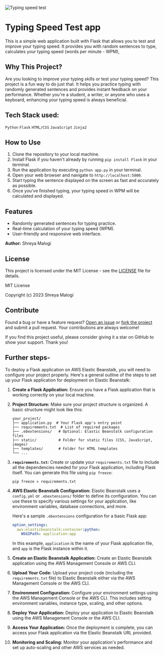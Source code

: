 
![Typing speed test]( https://github.com/shreyamalogi/Typing-Speed-Test-app/blob/main/TYPING%20SPEED%20TEST/output%20video/typingspeedtestgif.gif )

# Typing Speed Test app

This is a simple web application built with Flask that allows you to test and improve your typing speed. It provides you with random sentences to type, calculates your typing speed (words per minute - WPM), 

## Why This Project?

Are you looking to improve your typing skills or test your typing speed? This project is a fun way to do just that. It helps you practice typing with randomly generated sentences and provides instant feedback on your performance. Whether you're a student, a writer, or anyone who uses a keyboard, enhancing your typing speed is always beneficial.

## Tech Stack used: 
`Python` `Flask` `HTML/CSS` `JavaScript` `Jinja2`

## How to Use

1. Clone the repository to your local machine.
2. Install Flask if you haven't already by running `pip install Flask` in your terminal.
3. Run the application by executing `python app.py` in your terminal.
4. Open your web browser and navigate to `http://localhost:5000`.
5. Start typing the sentence displayed on the screen as fast and accurately as possible.
6. Once you've finished typing, your typing speed in WPM will be calculated and displayed.

## Features

- Randomly generated sentences for typing practice.
- Real-time calculation of your typing speed (WPM).
- User-friendly and responsive web interface.

**Author:** Shreya Malogi

## License

This project is licensed under the MIT License - see the [LICENSE](LICENSE) file for details.

MIT License

Copyright (c) 2023 Shreya Malogi

## Contribute

Found a bug or have a feature request? [Open an issue](https://github.com/yourusername/typing-speed-test/issues) or [fork the project](https://github.com/yourusername/typing-speed-test/fork) and submit a pull request. Your contributions are always welcome!

If you find this project useful, please consider giving it a star on GitHub to show your support. Thank you!


## Further steps-

To deploy a Flask application on AWS Elastic Beanstalk, you will need to configure your project properly. Here's a general outline of the steps to set up your Flask application for deployment on Elastic Beanstalk:

1. **Create a Flask Application:**
   Ensure you have a Flask application that is working correctly on your local machine.

2. **Project Structure:**
   Make sure your project structure is organized. A basic structure might look like this:

   ```
   your_project/
   ├── application.py  # Your Flask app's entry point
   ├── requirements.txt  # List of required packages
   ├── .ebextensions/   # Optional: Elastic Beanstalk configuration files
   ├── static/          # Folder for static files (CSS, JavaScript, images)
   ├── templates/       # Folder for HTML templates
   └── ...
   ```

3. **`requirements.txt`:**
   Create or update your `requirements.txt` file to include all the dependencies needed for your Flask application, including Flask itself. You can generate this file using `pip freeze`:

   ```
   pip freeze > requirements.txt
   ```

4. **AWS Elastic Beanstalk Configuration:**
   Elastic Beanstalk uses a `config.yml` or `.ebextensions/` folder to define its configuration. You can use these to specify various settings for your application, like environment variables, database connections, and more.

   Here's a sample `.ebextensions` configuration for a basic Flask app:

   ```yaml
   option_settings:
     aws:elasticbeanstalk:container:python:
       WSGIPath: application:app
   ```

   In this example, `application` is the name of your Flask application file, and `app` is the Flask instance within it.

5. **Create an Elastic Beanstalk Application:**
   Create an Elastic Beanstalk application using the AWS Management Console or AWS CLI.

6. **Upload Your Code:**
   Upload your project code (including the `requirements.txt` file) to Elastic Beanstalk either via the AWS Management Console or the AWS CLI.

7. **Environment Configuration:**
   Configure your environment settings using the AWS Management Console or the AWS CLI. This includes setting environment variables, instance type, scaling, and other options.

8. **Deploy Your Application:**
   Deploy your application to Elastic Beanstalk using the AWS Management Console or the AWS CLI.

9. **Access Your Application:**
   Once the deployment is complete, you can access your Flask application via the Elastic Beanstalk URL provided.

10. **Monitoring and Scaling:**
    Monitor your application's performance and set up auto-scaling and other AWS services as needed.


